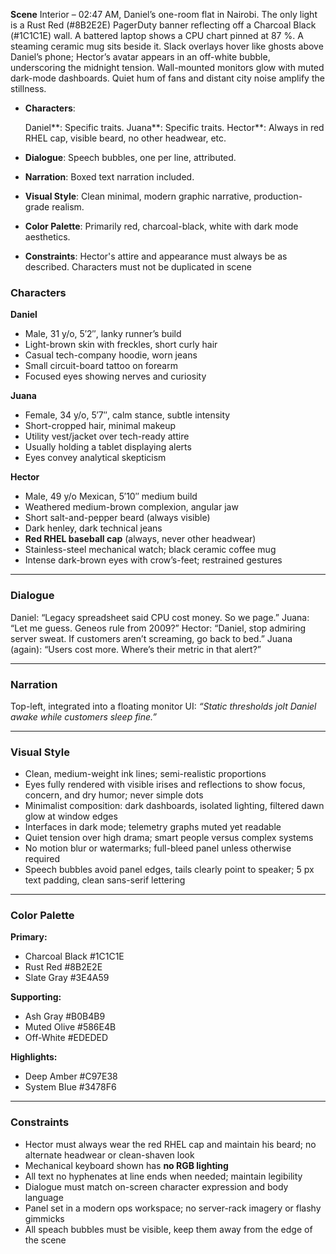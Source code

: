 **Scene**
Interior – 02:47 AM, Daniel’s one-room flat in Nairobi. The only light is a Rust Red (#8B2E2E) PagerDuty banner reflecting off a Charcoal Black (#1C1C1E) wall. A battered laptop shows a CPU chart pinned at 87 %. A steaming ceramic mug sits beside it. Slack overlays hover like ghosts above Daniel’s phone; Hector’s avatar appears in an off-white bubble, underscoring the midnight tension. Wall-mounted monitors glow with muted dark-mode dashboards. Quiet hum of fans and distant city noise amplify the stillness.

* **Characters**:

  Daniel**: Specific traits.
  Juana**: Specific traits.
  Hector**: Always in red RHEL cap, visible beard, no other headwear, etc.

* **Dialogue**: Speech bubbles, one per line, attributed.

* **Narration**: Boxed text narration included.

* **Visual Style**: Clean minimal, modern graphic narrative, production-grade realism.

* **Color Palette**: Primarily red, charcoal-black, white with dark mode aesthetics.

* **Constraints**: 
Hector's attire and appearance must always be as described.
Characters must not be duplicated in scene


### Characters

**Daniel**

* Male, 31 y/o, 5′2″, lanky runner’s build
* Light-brown skin with freckles, short curly hair
* Casual tech-company hoodie, worn jeans
* Small circuit-board tattoo on forearm
* Focused eyes showing nerves and curiosity

**Juana**

* Female, 34 y/o, 5′7″, calm stance, subtle intensity
* Short-cropped hair, minimal makeup
* Utility vest/jacket over tech-ready attire
* Usually holding a tablet displaying alerts
* Eyes convey analytical skepticism

**Hector**

* Male, 49 y/o Mexican, 5′10″ medium build
* Weathered medium-brown complexion, angular jaw
* Short salt-and-pepper beard (always visible)
* Dark henley, dark technical jeans
* **Red RHEL baseball cap** (always, never other headwear)
* Stainless-steel mechanical watch; black ceramic coffee mug
* Intense dark-brown eyes with crow’s-feet; restrained gestures

---

### Dialogue

Daniel: “Legacy spreadsheet said CPU cost money. So we page.”
Juana: “Let me guess. Geneos rule from 2009?”
Hector: “Daniel, stop admiring server sweat. If customers aren’t screaming, go back to bed.”
Juana (again): “Users cost more. Where’s their metric in that alert?”

---

### Narration

Top-left, integrated into a floating monitor UI:
*“Static thresholds jolt Daniel awake while customers sleep fine.”*

---

### Visual Style

* Clean, medium-weight ink lines; semi-realistic proportions
* Eyes fully rendered with visible irises and reflections to show focus, concern, and dry humor; never simple dots
* Minimalist composition: dark dashboards, isolated lighting, filtered dawn glow at window edges
* Interfaces in dark mode; telemetry graphs muted yet readable
* Quiet tension over high drama; smart people versus complex systems
* No motion blur or watermarks; full-bleed panel unless otherwise required
* Speech bubbles avoid panel edges, tails clearly point to speaker; 5 px text padding, clean sans-serif lettering

---

### Color Palette

**Primary:**

* Charcoal Black #1C1C1E
* Rust Red #8B2E2E
* Slate Gray #3E4A59

**Supporting:**

* Ash Gray #B0B4B9
* Muted Olive #586E4B
* Off-White #EDEDED

**Highlights:**

* Deep Amber #C97E38
* System Blue #3478F6

---

### Constraints

* Hector must always wear the red RHEL cap and maintain his beard; no alternate headwear or clean-shaven look
* Mechanical keyboard shown has **no RGB lighting**
* All text no hyphenates at line ends when needed; maintain legibility
* Dialogue must match on-screen character expression and body language
* Panel set in a modern ops workspace; no server-rack imagery or flashy gimmicks
* All speach bubbles must be visible, keep them away from the edge of the scene
